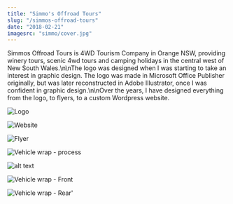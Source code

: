 ```yaml
---
title: "Simmo's Offroad Tours"
slug: "/simmos-offroad-tours"
date: "2018-02-21"
imagesrc: "simmo/cover.jpg"
---
```


Simmos Offroad Tours is 4WD Tourism Company in Orange NSW, providing winery tours, scenic 4wd tours and camping holidays in the central west of New South Wales.\n\nThe logo was designed when I was starting to take an interest in graphic design. The logo was made in Microsoft Office Publisher originally, but was later reconstructed in Adobe Illustrator, once I was confident in graphic design.\n\nOver the years, I have designed everything from the logo, to flyers, to a custom Wordpress website.

![Logo](http://files.nathansimpson.design/portfolio/simmo/logo.jpg "Logo")

![Website](http://files.nathansimpson.design/portfolio/simmo/web.png "Website")

![Flyer](http://files.nathansimpson.design/portfolio/simmo/flyer.png "Flyer")

![Vehicle wrap - process](http://files.nathansimpson.design/portfolio/simmo/wrap_process.jpg "Vehicle wrap - process")

![alt text](http://files.nathansimpson.design/portfolio/simmo/wrap_final.png "Vehicle wrap - Final")

![Vehicle wrap - Front](http://files.nathansimpson.design/portfolio/simmo/wrap_front.jpg "Vehicle wrap - Front")

![Vehicle wrap - Rear](http://files.nathansimpson.design/portfolio/simmo/wrap_back.jpg "Vehicle wrap - Rear")'
